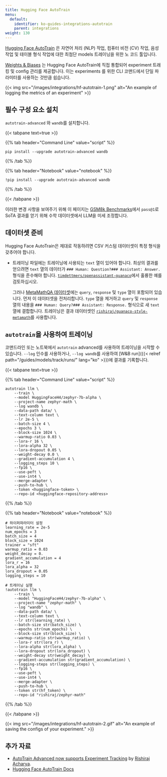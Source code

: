 ```yaml
---
title: Hugging Face AutoTrain
menu:
  default:
    identifier: ko-guides-integrations-autotrain
    parent: integrations
weight: 130
---
```


[Hugging Face AutoTrain](https://huggingface.co/docs/autotrain/index) 은 자연어 처리 (NLP) 작업, 컴퓨터 비전 (CV) 작업, 음성 작업 및 테이블 형식 작업에 대한 최첨단 models 트레이닝을 위한 노 코드 툴입니다.

[Weights & Biases](http://wandb.com/) 는 Hugging Face AutoTrain에 직접 통합되어 experiment 트래킹 및 config 관리를 제공합니다. 이는 experiments 를 위한 CLI 코맨드에서 단일 파라미터를 사용하는 것만큼 쉽습니다.

{{< img src="/images/integrations/hf-autotrain-1.png" alt="An example of logging the metrics of an experiment" >}}

## 필수 구성 요소 설치

`autotrain-advanced` 와 `wandb`를 설치합니다.

{{< tabpane text=true >}}

{{% tab header="Command Line" value="script" %}}

```shell
pip install --upgrade autotrain-advanced wandb
```

{{% /tab %}}

{{% tab header="Notebook" value="notebook" %}}

```notebook
!pip install --upgrade autotrain-advanced wandb
```

{{% /tab %}}

{{< /tabpane >}}

이러한 변경 사항을 보여주기 위해 이 페이지는 [GSM8k Benchmarks](https://github.com/openai/grade-school-math)에서 `pass@1`로 SoTA 결과를 얻기 위해 수학 데이터셋에서 LLM을 미세 조정합니다.

## 데이터셋 준비

Hugging Face AutoTrain은 제대로 작동하려면 CSV 커스텀 데이터셋이 특정 형식을 갖추어야 합니다.

- 트레이닝 파일에는 트레이닝에 사용되는 `text` 열이 있어야 합니다. 최상의 결과를 얻으려면 `text` 열의 데이터가 `### Human: Question?### Assistant: Answer.` 형식을 준수해야 합니다. [`timdettmers/openassistant-guanaco`](https://huggingface.co/datasets/timdettmers/openassistant-guanaco)에서 훌륭한 예를 검토하십시오.

    그러나 [MetaMathQA 데이터셋](https://huggingface.co/datasets/meta-math/MetaMathQA)에는 `query`, `response` 및 `type` 열이 포함되어 있습니다. 먼저 이 데이터셋을 전처리합니다. `type` 열을 제거하고 `query` 및 `response` 열의 내용을 `### Human: Query?### Assistant: Response.` 형식으로 새 `text` 열에 결합합니다. 트레이닝은 결과 데이터셋인 [`rishiraj/guanaco-style-metamath`](https://huggingface.co/datasets/rishiraj/guanaco-style-metamath)를 사용합니다.

## `autotrain`을 사용하여 트레이닝

코맨드라인 또는 노트북에서 `autotrain` advanced를 사용하여 트레이닝을 시작할 수 있습니다. `--log` 인수를 사용하거나, `--log wandb`를 사용하여 [W&B run]({{< relref path="/guides/models/track/runs/" lang="ko" >}})에 결과를 기록합니다.

{{< tabpane text=true >}}

{{% tab header="Command Line" value="script" %}}

```shell
autotrain llm \
    --train \
    --model HuggingFaceH4/zephyr-7b-alpha \
    --project-name zephyr-math \
    --log wandb \
    --data-path data/ \
    --text-column text \
    --lr 2e-5 \
    --batch-size 4 \
    --epochs 3 \
    --block-size 1024 \
    --warmup-ratio 0.03 \
    --lora-r 16 \
    --lora-alpha 32 \
    --lora-dropout 0.05 \
    --weight-decay 0.0 \
    --gradient-accumulation 4 \
    --logging_steps 10 \
    --fp16 \
    --use-peft \
    --use-int4 \
    --merge-adapter \
    --push-to-hub \
    --token <huggingface-token> \
    --repo-id <huggingface-repository-address>
```

{{% /tab %}}

{{% tab header="Notebook" value="notebook" %}}

```notebook
# 하이퍼파라미터 설정
learning_rate = 2e-5
num_epochs = 3
batch_size = 4
block_size = 1024
trainer = "sft"
warmup_ratio = 0.03
weight_decay = 0.
gradient_accumulation = 4
lora_r = 16
lora_alpha = 32
lora_dropout = 0.05
logging_steps = 10

# 트레이닝 실행
!autotrain llm \
    --train \
    --model "HuggingFaceH4/zephyr-7b-alpha" \
    --project-name "zephyr-math" \
    --log "wandb" \
    --data-path data/ \
    --text-column text \
    --lr str(learning_rate) \
    --batch-size str(batch_size) \
    --epochs str(num_epochs) \
    --block-size str(block_size) \
    --warmup-ratio str(warmup_ratio) \
    --lora-r str(lora_r) \
    --lora-alpha str(lora_alpha) \
    --lora-dropout str(lora_dropout) \
    --weight-decay str(weight_decay) \
    --gradient-accumulation str(gradient_accumulation) \
    --logging-steps str(logging_steps) \
    --fp16 \
    --use-peft \
    --use-int4 \
    --merge-adapter \
    --push-to-hub \
    --token str(hf_token) \
    --repo-id "rishiraj/zephyr-math"
```

{{% /tab %}}

{{< /tabpane >}}


{{< img src="/images/integrations/hf-autotrain-2.gif" alt="An example of saving the configs of your experiment." >}}

## 추가 자료

* [AutoTrain Advanced now supports Experiment Tracking](https://huggingface.co/blog/rishiraj/log-autotrain) by [Rishiraj Acharya](https://huggingface.co/rishiraj).
* [Hugging Face AutoTrain Docs](https://huggingface.co/docs/autotrain/index)

